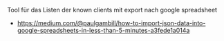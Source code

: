 Tool für das Listen der known clients mit export nach google spreadsheet 

- https://medium.com/@paulgambill/how-to-import-json-data-into-google-spreadsheets-in-less-than-5-minutes-a3fede1a014a